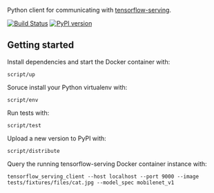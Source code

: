 Python client for communicating with [tensorflow-serving](https://github.com/tensorflow/serving).

[![Build Status](https://travis-ci.org/triagemd/tensorflow-serving-client.svg?branch=master)](https://travis-ci.org/triagemd/tensorflow-serving-client) [![PyPI version](https://badge.fury.io/py/tensorflow-serving-client.svg)](https://badge.fury.io/py/tensorflow-serving-client)

## Getting started

Install dependencies and start the Docker container with:
```
script/up
```

Soruce install your Python virtualenv with:
```
script/env
```

Run tests with:
```
script/test
```

Upload a new version to PyPI with:
```
script/distribute
```

Query the running tensorflow-serving Docker container instance with:
```
tensorflow_serving_client --host localhost --port 9000 --image tests/fixtures/files/cat.jpg --model_spec mobilenet_v1
```
